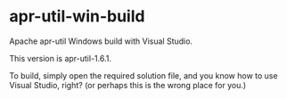 # apr-util-win-build

Apache apr-util Windows build with Visual Studio.

This version is apr-util-1.6.1.

To build, simply open the required solution file, and
you know how to use Visual Studio, right?
(or perhaps this is the wrong place for you.)
